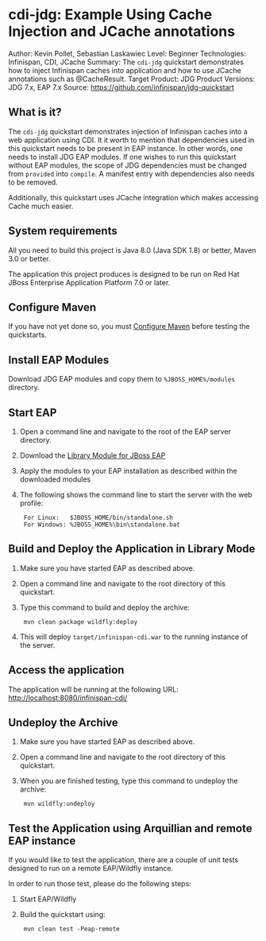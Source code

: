 cdi-jdg: Example Using Cache Injection and JCache annotations
=====================================
Author: Kevin Pollet, Sebastian Laskawiec
Level: Beginner
Technologies: Infinispan, CDI, JCache
Summary: The `cdi-jdg` quickstart demonstrates how to inject Infinispan caches into application and how to use JCache annotations such as @CacheResult.
Target Product: JDG
Product Versions: JDG 7.x, EAP 7.x
Source: <https://github.com/infinispan/jdg-quickstart>

What is it?
-----------

The `cdi-jdg` quickstart demonstrates injection of Infinispan caches into a web application using CDI. It it worth to mention
that dependencies used in this quickstart needs to be present in EAP instance. In other words, one needs to install JDG
EAP modules. If one wishes to run this quickstart without EAP modules, the scope of JDG dependencies must be changed
from `provided` into `compile`. A manifest entry with dependencies also needs to be removed.

Additionally, this quickstart uses JCache integration which makes accessing Cache much easier.

System requirements
-------------------

All you need to build this project is Java 8.0 (Java SDK 1.8) or better, Maven 3.0 or better.

The application this project produces is designed to be run on Red Hat JBoss Enterprise Application Platform 7.0 or later.

Configure Maven
---------------

If you have not yet done so, you must [Configure Maven](https://github.com/jboss-developer/jboss-developer-shared-resources/blob/master/guides/CONFIGURE_MAVEN.md#configure-maven-to-build-and-deploy-the-quickstarts) before testing the quickstarts.

Install EAP Modules
--------------------

Download JDG EAP modules and copy them to `%JBOSS_HOME%/modules` directory. 

Start EAP
---------

1. Open a command line and navigate to the root of the EAP server directory.
2. Download the [Library Module for JBoss EAP](https://access.redhat.com/jbossnetwork/restricted/listSoftware.html?downloadType=distributions&product=data.grid)
3. Apply the modules to your EAP installation as described within the downloaded modules
4. The following shows the command line to start the server with the web profile:

        For Linux:   $JBOSS_HOME/bin/standalone.sh
        For Windows: %JBOSS_HOME%\bin\standalone.bat
        

Build and Deploy the Application in Library Mode
------------------------------------------------

1. Make sure you have started EAP as described above.
2. Open a command line and navigate to the root directory of this quickstart.
3. Type this command to build and deploy the archive:


        mvn clean package wildfly:deploy

4. This will deploy `target/infinispan-cdi.war` to the running instance of the server.


Access the application
---------------------

The application will be running at the following URL: <http://localhost:8080/infinispan-cdi/>

Undeploy the Archive
--------------------

1. Make sure you have started EAP as described above.
2. Open a command line and navigate to the root directory of this quickstart.
3. When you are finished testing, type this command to undeploy the archive:

        mvn wildfly:undeploy

Test the Application using Arquillian and remote EAP instance
-----------------------------------------------------------------

If you would like to test the application, there are a couple of unit tests designed to run on a remote EAP/Wildfly instance.

In order to run those test, please do the following steps:

1. Start EAP/Wildfly
2. Build the quickstart using:

        mvn clean test -Peap-remote
